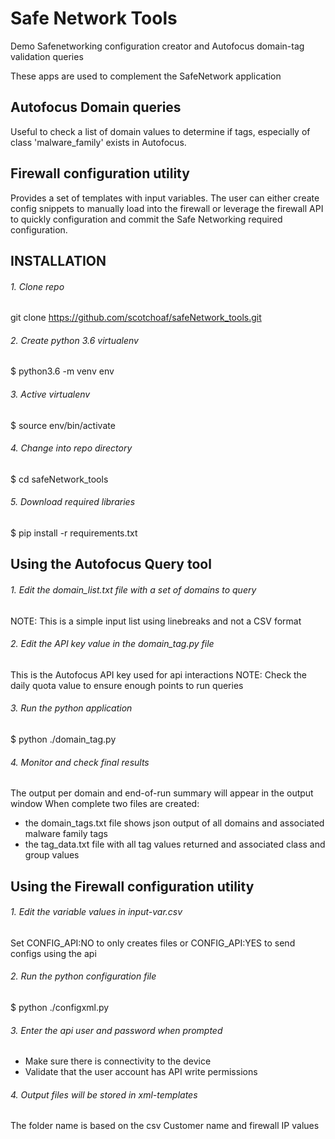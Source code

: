 # Safe Network Tools
Demo Safenetworking configuration creator and Autofocus domain-tag validation queries

These apps are used to complement the SafeNetwork application

## Autofocus Domain queries

Useful to check a list of domain values to determine if tags, especially of class 'malware_family' exists in Autofocus.

## Firewall configuration utility

Provides a set of templates with input variables. The user can either create config snippets to manually load into the firewall or leverage the firewall API to quickly configuration and commit the Safe Networking required configuration.

## INSTALLATION

###### 1. Clone repo
git clone https://github.com/scotchoaf/safeNetwork_tools.git

###### 2. Create python 3.6 virtualenv 
$ python3.6 -m venv env

###### 3. Active virtualenv
$ source env/bin/activate

###### 4. Change into repo directory
$ cd safeNetwork_tools

###### 5. Download required libraries
$ pip install -r requirements.txt


## Using the Autofocus Query tool

###### 1. Edit the domain_list.txt file with a set of domains to query
NOTE: This is a simple input list using linebreaks and not a CSV format

###### 2. Edit the API key value in the domain_tag.py file
This is the Autofocus API key used for api interactions
NOTE: Check the daily quota value to ensure enough points to run queries

###### 3. Run the python application
$ python ./domain_tag.py

###### 4. Monitor and check final results
The output per domain and end-of-run summary will appear in the output window
When complete two files are created:
* the domain_tags.txt file shows json output of all domains and associated malware family tags 
* the tag_data.txt file with all tag values returned and associated class and group values


## Using the Firewall configuration utility

###### 1. Edit the variable values in input-var.csv
Set CONFIG_API:NO to only creates files or CONFIG_API:YES to send configs using the api

###### 2. Run the python configuration file
$ python ./configxml.py 

###### 3. Enter the api user and password when prompted
* Make sure there is connectivity to the device
* Validate that the user account has API write permissions

###### 4. Output files will be stored in xml-templates
The folder name is based on the csv Customer name and firewall IP values
